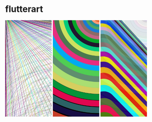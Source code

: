 # flutterart
<img src="https://raw.githubusercontent.com/sameerfa/flutterart/main/lib/screens/00.jpeg" width="150"/>
<img src="https://raw.githubusercontent.com/sameerfa/flutterart/main/lib/screens/01.jpeg" width="150"/>
<img src="https://raw.githubusercontent.com/sameerfa/flutterart/main/lib/screens/02.jpeg" width="150"/>

